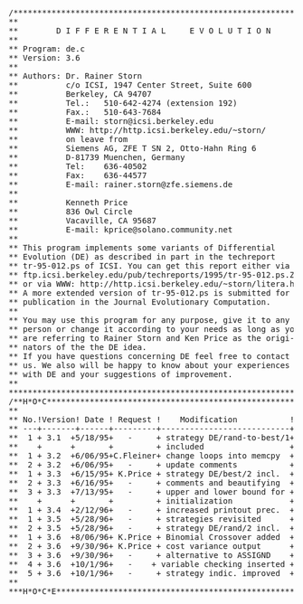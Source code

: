 <pre>
/***************************************************************
**                                                            **
**        D I F F E R E N T I A L     E V O L U T I O N       **
**                                                            **
** Program: de.c                                              **
** Version: 3.6                                               **
**                                                            **
** Authors: Dr. Rainer Storn                                  **
**          c/o ICSI, 1947 Center Street, Suite 600           **
**          Berkeley, CA 94707                                **
**          Tel.:   510-642-4274 (extension 192)              **
**          Fax.:   510-643-7684                              **
**          E-mail: storn@icsi.berkeley.edu                   **
**          WWW: http://http.icsi.berkeley.edu/~storn/        **
**          on leave from                                     **
**          Siemens AG, ZFE T SN 2, Otto-Hahn Ring 6          **
**          D-81739 Muenchen, Germany                         **
**          Tel:    636-40502                                 **
**          Fax:    636-44577                                 **
**          E-mail: rainer.storn@zfe.siemens.de               **
**                                                            **
**          Kenneth Price                                     **
**          836 Owl Circle                                    **
**          Vacaville, CA 95687                               **
**          E-mail: kprice@solano.community.net               **
**                                                            **
** This program implements some variants of Differential      **
** Evolution (DE) as described in part in the techreport      **
** tr-95-012.ps of ICSI. You can get this report either via   **
** ftp.icsi.berkeley.edu/pub/techreports/1995/tr-95-012.ps.Z  **
** or via WWW: http://http.icsi.berkeley.edu/~storn/litera.html*
** A more extended version of tr-95-012.ps is submitted for   **
** publication in the Journal Evolutionary Computation.       **
**                                                            **
** You may use this program for any purpose, give it to any   **
** person or change it according to your needs as long as you **
** are referring to Rainer Storn and Ken Price as the origi-  **
** nators of the the DE idea.                                 **
** If you have questions concerning DE feel free to contact   **
** us. We also will be happy to know about your experiences   **
** with DE and your suggestions of improvement.               **
**                                                            **
***************************************************************/
/**H*O*C**************************************************************
**                                                                  **
** No.!Version! Date ! Request !    Modification           ! Author **
** ---+-------+------+---------+---------------------------+------- **
**  1 + 3.1  +5/18/95+   -     + strategy DE/rand-to-best/1+  Storn **
**    +      +       +         + included                  +        **
**  1 + 3.2  +6/06/95+C.Fleiner+ change loops into memcpy  +  Storn **
**  2 + 3.2  +6/06/95+   -     + update comments           +  Storn **
**  1 + 3.3  +6/15/95+ K.Price + strategy DE/best/2 incl.  +  Storn **
**  2 + 3.3  +6/16/95+   -     + comments and beautifying  +  Storn **
**  3 + 3.3  +7/13/95+   -     + upper and lower bound for +  Storn **
**    +      +       +         + initialization            +        **
**  1 + 3.4  +2/12/96+   -     + increased printout prec.  +  Storn **
**  1 + 3.5  +5/28/96+   -     + strategies revisited      +  Storn **
**  2 + 3.5  +5/28/96+   -     + strategy DE/rand/2 incl.  +  Storn **
**  1 + 3.6  +8/06/96+ K.Price + Binomial Crossover added  +  Storn **
**  2 + 3.6  +9/30/96+ K.Price + cost variance output      +  Storn **
**  3 + 3.6  +9/30/96+   -     + alternative to ASSIGND    +  Storn **
**  4 + 3.6  +10/1/96+   -    + variable checking inserted +  Storn **
**  5 + 3.6  +10/1/96+   -     + strategy indic. improved  +  Storn **
**                                                                  **
***H*O*C*E***********************************************************/
</pre>